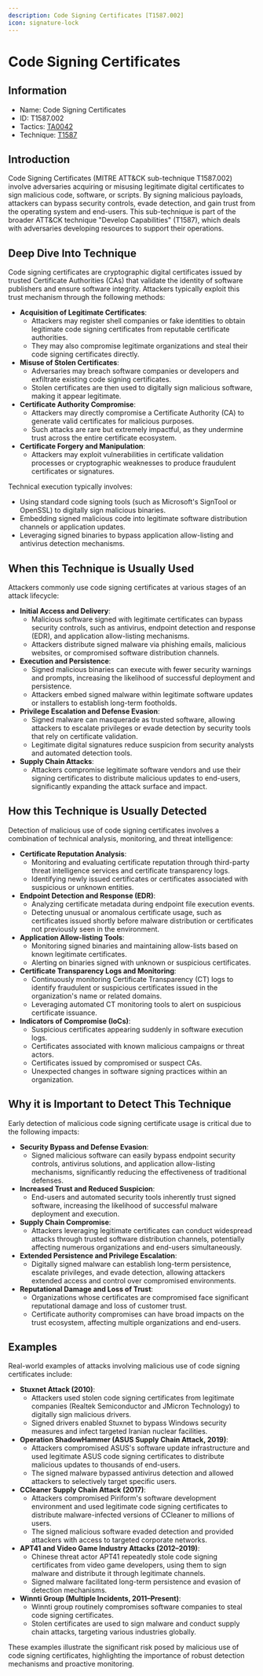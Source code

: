 ```yaml
---
description: Code Signing Certificates [T1587.002]
icon: signature-lock
---
```


# Code Signing Certificates

## Information

- Name: Code Signing Certificates
- ID: T1587.002
- Tactics: [TA0042](../TA0042/TA0042.md)
- Technique: [T1587](T1587.md)

## Introduction

Code Signing Certificates (MITRE ATT\&CK sub-technique T1587.002) involve adversaries acquiring or misusing legitimate digital certificates to sign malicious code, software, or scripts. By signing malicious payloads, attackers can bypass security controls, evade detection, and gain trust from the operating system and end-users. This sub-technique is part of the broader ATT\&CK technique "Develop Capabilities" (T1587), which deals with adversaries developing resources to support their operations.

## Deep Dive Into Technique

Code signing certificates are cryptographic digital certificates issued by trusted Certificate Authorities (CAs) that validate the identity of software publishers and ensure software integrity. Attackers typically exploit this trust mechanism through the following methods:

- **Acquisition of Legitimate Certificates**:
  - Attackers may register shell companies or fake identities to obtain legitimate code signing certificates from reputable certificate authorities.
  - They may also compromise legitimate organizations and steal their code signing certificates directly.
- **Misuse of Stolen Certificates**:
  - Adversaries may breach software companies or developers and exfiltrate existing code signing certificates.
  - Stolen certificates are then used to digitally sign malicious software, making it appear legitimate.
- **Certificate Authority Compromise**:
  - Attackers may directly compromise a Certificate Authority (CA) to generate valid certificates for malicious purposes.
  - Such attacks are rare but extremely impactful, as they undermine trust across the entire certificate ecosystem.
- **Certificate Forgery and Manipulation**:
  - Attackers may exploit vulnerabilities in certificate validation processes or cryptographic weaknesses to produce fraudulent certificates or signatures.

Technical execution typically involves:

- Using standard code signing tools (such as Microsoft's SignTool or OpenSSL) to digitally sign malicious binaries.
- Embedding signed malicious code into legitimate software distribution channels or application updates.
- Leveraging signed binaries to bypass application allow-listing and antivirus detection mechanisms.

## When this Technique is Usually Used

Attackers commonly use code signing certificates at various stages of an attack lifecycle:

- **Initial Access and Delivery**:
  - Malicious software signed with legitimate certificates can bypass security controls, such as antivirus, endpoint detection and response (EDR), and application allow-listing mechanisms.
  - Attackers distribute signed malware via phishing emails, malicious websites, or compromised software distribution channels.
- **Execution and Persistence**:
  - Signed malicious binaries can execute with fewer security warnings and prompts, increasing the likelihood of successful deployment and persistence.
  - Attackers embed signed malware within legitimate software updates or installers to establish long-term footholds.
- **Privilege Escalation and Defense Evasion**:
  - Signed malware can masquerade as trusted software, allowing attackers to escalate privileges or evade detection by security tools that rely on certificate validation.
  - Legitimate digital signatures reduce suspicion from security analysts and automated detection tools.
- **Supply Chain Attacks**:
  - Attackers compromise legitimate software vendors and use their signing certificates to distribute malicious updates to end-users, significantly expanding the attack surface and impact.

## How this Technique is Usually Detected

Detection of malicious use of code signing certificates involves a combination of technical analysis, monitoring, and threat intelligence:

- **Certificate Reputation Analysis**:
  - Monitoring and evaluating certificate reputation through third-party threat intelligence services and certificate transparency logs.
  - Identifying newly issued certificates or certificates associated with suspicious or unknown entities.
- **Endpoint Detection and Response (EDR)**:
  - Analyzing certificate metadata during endpoint file execution events.
  - Detecting unusual or anomalous certificate usage, such as certificates issued shortly before malware distribution or certificates not previously seen in the environment.
- **Application Allow-listing Tools**:
  - Monitoring signed binaries and maintaining allow-lists based on known legitimate certificates.
  - Alerting on binaries signed with unknown or suspicious certificates.
- **Certificate Transparency Logs and Monitoring**:
  - Continuously monitoring Certificate Transparency (CT) logs to identify fraudulent or suspicious certificates issued in the organization's name or related domains.
  - Leveraging automated CT monitoring tools to alert on suspicious certificate issuance.
- **Indicators of Compromise (IoCs)**:
  - Suspicious certificates appearing suddenly in software execution logs.
  - Certificates associated with known malicious campaigns or threat actors.
  - Certificates issued by compromised or suspect CAs.
  - Unexpected changes in software signing practices within an organization.

## Why it is Important to Detect This Technique

Early detection of malicious code signing certificate usage is critical due to the following impacts:

- **Security Bypass and Defense Evasion**:
  - Signed malicious software can easily bypass endpoint security controls, antivirus solutions, and application allow-listing mechanisms, significantly reducing the effectiveness of traditional defenses.
- **Increased Trust and Reduced Suspicion**:
  - End-users and automated security tools inherently trust signed software, increasing the likelihood of successful malware deployment and execution.
- **Supply Chain Compromise**:
  - Attackers leveraging legitimate certificates can conduct widespread attacks through trusted software distribution channels, potentially affecting numerous organizations and end-users simultaneously.
- **Extended Persistence and Privilege Escalation**:
  - Digitally signed malware can establish long-term persistence, escalate privileges, and evade detection, allowing attackers extended access and control over compromised environments.
- **Reputational Damage and Loss of Trust**:
  - Organizations whose certificates are compromised face significant reputational damage and loss of customer trust.
  - Certificate authority compromises can have broad impacts on the trust ecosystem, affecting multiple organizations and end-users.

## Examples

Real-world examples of attacks involving malicious use of code signing certificates include:

- **Stuxnet Attack (2010)**:
  - Attackers used stolen code signing certificates from legitimate companies (Realtek Semiconductor and JMicron Technology) to digitally sign malicious drivers.
  - Signed drivers enabled Stuxnet to bypass Windows security measures and infect targeted Iranian nuclear facilities.
- **Operation ShadowHammer (ASUS Supply Chain Attack, 2019)**:
  - Attackers compromised ASUS's software update infrastructure and used legitimate ASUS code signing certificates to distribute malicious updates to thousands of end-users.
  - The signed malware bypassed antivirus detection and allowed attackers to selectively target specific users.
- **CCleaner Supply Chain Attack (2017)**:
  - Attackers compromised Piriform's software development environment and used legitimate code signing certificates to distribute malware-infected versions of CCleaner to millions of users.
  - The signed malicious software evaded detection and provided attackers with access to targeted corporate networks.
- **APT41 and Video Game Industry Attacks (2012–2019)**:
  - Chinese threat actor APT41 repeatedly stole code signing certificates from video game developers, using them to sign malware and distribute it through legitimate channels.
  - Signed malware facilitated long-term persistence and evasion of detection mechanisms.
- **Winnti Group (Multiple Incidents, 2011–Present)**:
  - Winnti group routinely compromises software companies to steal code signing certificates.
  - Stolen certificates are used to sign malware and conduct supply chain attacks, targeting various industries globally.

These examples illustrate the significant risk posed by malicious use of code signing certificates, highlighting the importance of robust detection mechanisms and proactive monitoring.
